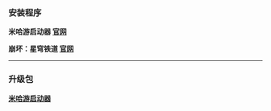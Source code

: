 ### 安装程序
**米哈游启动器
[官网](https://hyp-webstatic.mihoyo.com/hyp-client/hyp_cn_setup_1.4.5.exe)**

**崩坏：星穹铁道
[官网](https://autopatchcn.bhsr.com/client/cn/20250126122954_bHjqcoZZPuQuNAMy/gw_PC/StarRail_setup_1.4.5.exe)**


---

### 升级包
**[米哈游启动器](https://hyp-webstatic.mihoyo.com/hyp-client/jGHBHlcOq1_1.4.5.222_1_1_cps_hyp_cn_jGHBHlcOq1_23mihoyo_202501242344_MGcUoDtr.zip)**
